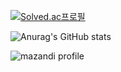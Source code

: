 [![Solved.ac프로필](http://mazassumnida.wtf/api/v2/generate_badge?boj=dydwo0809)](https://solved.ac/dydwo0809)

![Anurag's GitHub stats](https://github-readme-stats.vercel.app/api?username=dydwo0809&theme=rose_pine&show_icons=true)

![mazandi profile](http://mazandi.herokuapp.com/api?handle=dydwo0809&theme=dark)
